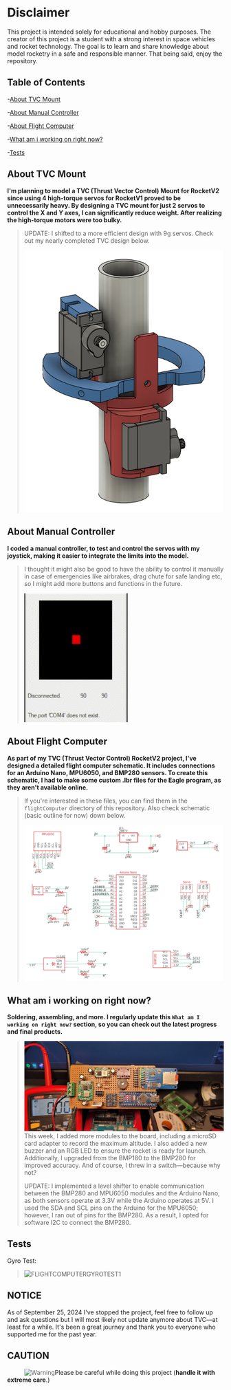 # Disclaimer
This project is intended solely for educational and hobby purposes. The creator of this project is a student with a strong interest in space vehicles and rocket technology. The goal is to learn and share knowledge about model rocketry in a safe and responsible manner. That being said, enjoy the repository.

## **Table of Contents**
-[About TVC Mount](#about-tvc-mount)


-[About Manual Controller](#about-manual-controller)


-[About Flight Computer](#about-flight-computer)


-[What am i working on right now?](#what-am-i-working-on-right-now)


-[Tests](#test)

## **About TVC Mount**
**I'm planning to model a TVC (Thrust Vector Control) Mount for RocketV2 since using 4 high-torque servos for RocketV1 proved to be unnecessarily heavy. By designing a TVC mount for just 2 servos to control the X and Y axes, I can significantly reduce weight. After realizing the high-torque motors were too bulky.**
>UPDATE: I shifted to a more efficient design with 9g servos. Check out my nearly completed TVC design below.
>
>![ROCKETV2-TVC](RocketV2/TVCprototypes/img/TVC2-PROTOTYPE2.png)
>
## **About Manual Controller**
**I coded a manual controller, to test and control the servos with my joystick, making it easier to integrate the limits into the model.**
>I thought it might also be good to have the ability to control it manually in case of emergencies like airbrakes, drag chute for safe landing etc, so I might add more buttons and functions in the future.
>
>![MANUALCONTROLLER](manualController/img/manualController.gif)

## **About Flight Computer**
**As part of my TVC (Thrust Vector Control) RocketV2 project, I've designed a detailed flight computer schematic. It includes connections for an Arduino Nano, MPU6050, and BMP280 sensors. To create this schematic, I had to make some custom .lbr files for the Eagle program, as they aren't available online.**  
>If you're interested in these files, you can find them in the `flightComputer` directory of this repository. Also check schematic (basic outline for now) down below.
>
>![ROCKETV2-PCB](flightComputer/img/PCB_OUTLINE4.png)

## **What am i working on right now?**
**Soldering, assembling, and more. I regularly update this `What am I working on right now?` section, so you can check out the latest progress and final products.**
>![ROCKETV2-FLIGHTCOMPUTER](flightComputer/img/protoboardV2.jpeg)
>This week, I added more modules to the board, including a microSD card adapter to record the maximum altitude. I also added a new buzzer and an RGB LED to ensure the rocket is ready for launch. Additionally, I upgraded from the BMP180 to the BMP280 for improved accuracy. And of course, I threw in a switch—because why not?
>
>UPDATE: I implemented a level shifter to enable communication between the BMP280 and MPU6050 modules and the Arduino Nano, as both sensors operate at 3.3V while the Arduino operates at 5V. I used the SDA and SCL pins on the Arduino for the MPU6050; however, I ran out of pins for the BMP280. As a result, I opted for software I2C to connect the BMP280.

## **Tests**
Gyro Test:
>![FLIGHTCOMPUTERGYROTEST1](flightComputer/img/FlightComputerGyroTest.gif)
>
## NOTICE
As of September 25, 2024 I've stopped the project, feel free to follow up and ask questions but I will most likely not update anymore about TVC—at least for a while. It's been a great journey and thank you to everyone who supported me for the past year.

## CAUTION
><img align="left" src="RocketV1/imagesV1/WarningLAbel.jpeg" alt="Warning">

Please be careful while doing this project (**handle it with extreme care**.)
